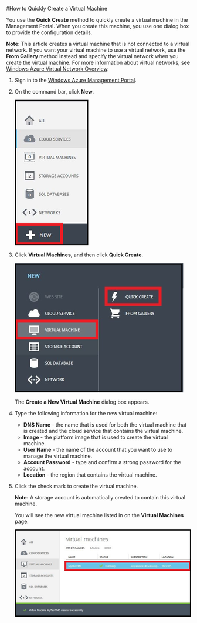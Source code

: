 <properties writer="kathydav" editor="tysonn" manager="jeffreyg" /> 

#How to Quickly Create a Virtual Machine

You use the **Quick Create** method to quickly create a virtual machine in the Management Portal. When you create this machine, you use one dialog box to provide the configuration details.

**Note**: This article creates a virtual machine that is not connected to a virtual network. If you want your virtual machine to use a virtual network, use the **From Gallery** method instead and specify the virtual network when you create the virtual machine. For more information about virtual networks, see [Windows Azure Virtual Network Overview](http://go.microsoft.com/fwlink/p/?LinkID=294063).

1. Sign in to the [Windows Azure Management Portal](http://manage.windowsazure.com).

2. On the command bar, click **New**.

	![Create a new virtual machine](./media/howto-quick-create-vm/create.png)

3. Click **Virtual Machines**, and then click **Quick Create**.

	![Quick Create a new virtual machine](./media/howto-quick-create-vm/createquick.png)

	The **Create a New Virtual Machine** dialog box appears.

4. Type the following information for the new virtual machine:

	- **DNS Name** - the name that is used for both the virtual machine that is created and the cloud service that contains the virtual machine.
	- **Image** - the platform image that is used to create the virtual machine. 
	- **User Name** - the name of the account that you want to use to manage the virtual machine.
	- **Account Password** - type and confirm a strong password for the account.
	- **Location** - the region that contains the virtual machine. 

5. Click the check mark to create the virtual machine.

	**Note:** A storage account is automatically created to contain this virtual machine.   

	You will see the new virtual machine listed in on the **Virtual Machines** page.

	![Virtual machine creation success](./media/howto-quick-create-vm/vmsuccesswindows.png)

